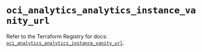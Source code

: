 # `oci_analytics_analytics_instance_vanity_url`

Refer to the Terraform Registry for docs: [`oci_analytics_analytics_instance_vanity_url`](https://registry.terraform.io/providers/oracle/oci/6.18.0/docs/resources/analytics_analytics_instance_vanity_url).
